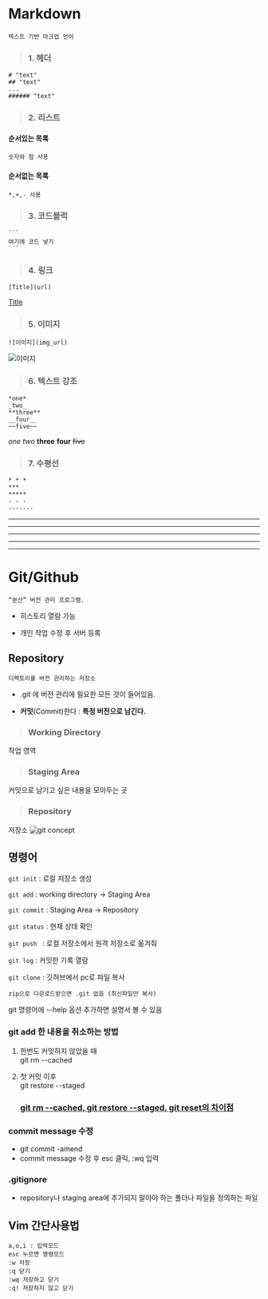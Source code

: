 # Markdown
    텍스트 기반 마크업 언어
>### 1. 헤더
    # "text"
    ## "text"
    ...
    ###### "text"

>### 2. 리스트
#### 순서있는 목록
    숫자와 점 사용
#### 순서없는 목록
    *,+,- 사용
>### 3. 코드블럭
    ```
    여기에 코드 넣기
    ```
>### 4. 링크
    [Title](url)
[Title](link)

>### 5. 이미지
    ![이미지](img_url)
![이미지](img_url)
>### 6. 텍스트 강조
    *one*
    _two_
    **three**
    __four__
    ~~five~~

*one*
_two_
**three**
__four__
~~five~~
>### 7. 수평선
    * * *
    ***
    *****
    - - -
    -------

* * *
***
*****
- - -
----------


# Git/Github
    “분산” 버전 관리 프로그램.

* 히스토리 열람 가능

* 개인 작업 수정 후 서버 등록

## Repository

    디렉토리를 버전 관리하는 저장소

* .git 에 버전 관리에 필요한 모든 것이 들어있음.

* **커밋**(Commit)한다 : **특정 버전으로 남긴다.**

> ### Working Directory

작업 영역
> ### Staging Area

커밋으로 남기고 싶은 내용을 모아두는 곳
> ### Repository 

저장소
![git concept](https://miro.medium.com/max/640/1*zpvd5fjZAFGsVAEsvMGKxA.webp)

## 명령어

`git init` : 로컬 저장소 생성

`git add` : working directory → Staging Area

`git commit` : Staging Area → Repository

`git status` : 현재 상태 확인

`git push ` : 로컬 저장소에서 원격 저장소로 옮겨줘

`git log` : 커밋한 기록 열람

`git clone` : 깃허브에서 pc로 파일 복사

    zip으로 다운로드받으면 .git 없음 (최신파일만 복사)
git 명령어에 --help 옵션 추가하면 설명서 볼 수 있음

### git add 한 내용을 취소하는 방법
1. 한번도 커밋하지 않았을 때
    </br> git rm --cached <file>
2. 첫 커밋 이후
    </br> git restore --staged <file>


    ### [git rm --cached, git restore --staged, git reset의 차이점](https://stackoverflow.com/questions/65434544/whats-the-difference-between-git-rm-cached-git-restore-staged-and-gi)

### commit message 수정
- git commit -amend
- commit message 수정 후 esc 클릭, :wq 입력

### .gitignore
* repository나 staging area에 추가되지 말아야 하는 폴더나 파일을 정의하는 파일

## Vim 간단사용법
    a,o,i : 입력모드
    esc 누르면 명령모드
    :w 저장
    :q 닫기
    :wq 저장하고 닫기
    :q! 저장하지 않고 닫기

